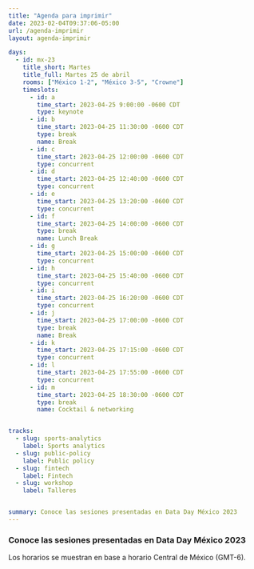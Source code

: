 ```yaml
---
title: "Agenda para imprimir"
date: 2023-02-04T09:37:06-05:00
url: /agenda-imprimir
layout: agenda-imprimir

days: 
  - id: mx-23
    title_short: Martes
    title_full: Martes 25 de abril
    rooms: ["México 1-2", "México 3-5", "Crowne"]
    timeslots: 
      - id: a
        time_start: 2023-04-25 9:00:00 -0600 CDT
        type: keynote
      - id: b
        time_start: 2023-04-25 11:30:00 -0600 CDT
        type: break
        name: Break
      - id: c
        time_start: 2023-04-25 12:00:00 -0600 CDT
        type: concurrent
      - id: d
        time_start: 2023-04-25 12:40:00 -0600 CDT
        type: concurrent
      - id: e
        time_start: 2023-04-25 13:20:00 -0600 CDT
        type: concurrent
      - id: f
        time_start: 2023-04-25 14:00:00 -0600 CDT
        type: break
        name: Lunch Break
      - id: g
        time_start: 2023-04-25 15:00:00 -0600 CDT
        type: concurrent
      - id: h
        time_start: 2023-04-25 15:40:00 -0600 CDT
        type: concurrent
      - id: i
        time_start: 2023-04-25 16:20:00 -0600 CDT
        type: concurrent
      - id: j
        time_start: 2023-04-25 17:00:00 -0600 CDT
        type: break
        name: Break
      - id: k
        time_start: 2023-04-25 17:15:00 -0600 CDT
        type: concurrent
      - id: l
        time_start: 2023-04-25 17:55:00 -0600 CDT
        type: concurrent
      - id: m
        time_start: 2023-04-25 18:30:00 -0600 CDT
        type: break
        name: Cocktail & networking


tracks:
  - slug: sports-analytics
    label: Sports analytics
  - slug: public-policy
    label: Public policy 
  - slug: fintech
    label: Fintech 
  - slug: workshop
    label: Talleres


summary: Conoce las sesiones presentadas en Data Day México 2023
---
```


### Conoce las sesiones presentadas en Data Day México 2023

<p>Los horarios se muestran en base a horario Central de México (GMT-6).</p>
